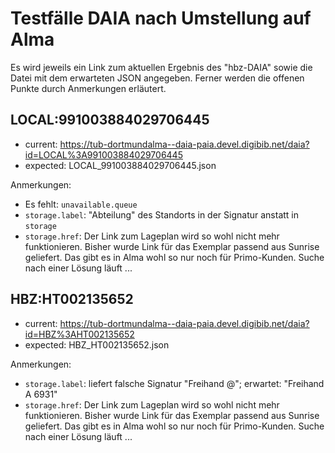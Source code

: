 # Testfälle DAIA nach Umstellung auf Alma

Es wird jeweils ein Link zum aktuellen Ergebnis des "hbz-DAIA" sowie die Datei mit dem erwarteten JSON angegeben. Ferner werden die offenen Punkte durch Anmerkungen erläutert.

## LOCAL:991003884029706445

* current: https://tub-dortmundalma--daia-paia.devel.digibib.net/daia?id=LOCAL%3A991003884029706445
* expected: LOCAL_991003884029706445.json

Anmerkungen:

* Es fehlt: `unavailable.queue`
* `storage.label`: "Abteilung" des Standorts in der Signatur anstatt in `storage`
* `storage.href`: Der Link zum Lageplan wird so wohl nicht mehr funktionieren. Bisher wurde Link für das Exemplar passend aus Sunrise geliefert. Das gibt es in Alma wohl so nur noch für Primo-Kunden. Suche nach einer Lösung läuft ...

## HBZ:HT002135652

* current: https://tub-dortmundalma--daia-paia.devel.digibib.net/daia?id=HBZ%3AHT002135652
* expected: HBZ_HT002135652.json

Anmerkungen:

* `storage.label`: liefert falsche Signatur "Freihand @"; erwartet: "Freihand A 6931"
* `storage.href`: Der Link zum Lageplan wird so wohl nicht mehr funktionieren. Bisher wurde Link für das Exemplar passend aus Sunrise geliefert. Das gibt es in Alma wohl so nur noch für Primo-Kunden. Suche nach einer Lösung läuft ...
